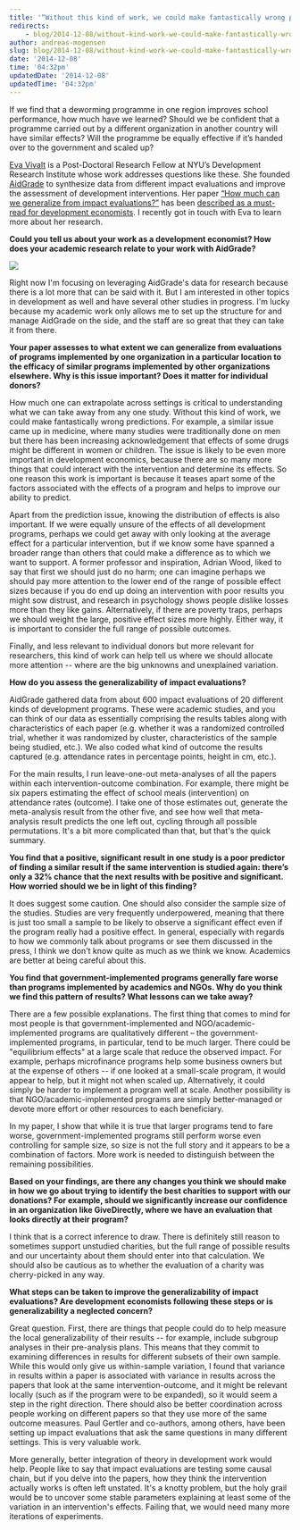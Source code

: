 ```yaml
---
title: '“Without this kind of work, we could make fantastically wrong predictions”: An Interview with Eva Vivalt'
redirects:
    - blog/2014-12-08/without-kind-work-we-could-make-fantastically-wrong-predictions-interview-eva-vivalt
author: andreas-mogensen
slug: blog/2014-12-08/without-kind-work-we-could-make-fantastically-wrong-predictions-interview-eva-vivalt
date: '2014-12-08'
time: '04:32pm'
updatedDate: '2014-12-08'
updatedTime: '04:32pm'
---
```

If we find that a deworming programme in one region improves school performance, how much have we learned? Should we be confident that a programme carried out by a different organization in another country will have similar effects? Will the programme be equally effective if it’s handed over to the government and scaled up?

[Eva Vivalt](http://evavivalt.com/) is a Post-Doctoral Research Fellow at NYU’s Development Research Institute whose work addresses questions like these. She founded [AidGrade](http://www.aidgrade.org/) to synthesize data from different impact evaluations and improve the assessment of development interventions. Her paper [“How much can we generalize from impact evaluations?”](http://evavivalt.com/wp-content/uploads/2014/10/Vivalt-JMP-10.28.14.pdf) has been [described as a must-read for development economists](http://marginalrevolution.com/marginalrevolution/2014/10/everyone-in-development-economics-should-read-this-paper.html). I recently got in touch with Eva to learn more about her research.

**Could you tell us about your work as a development economist? How does your academic research relate to your work with AidGrade?**

![](/images/uploads/vivalt.jpg)

Right now I'm focusing on leveraging AidGrade's data for research because there is a lot more that can be said with it. But I am interested in other topics in development as well and have several other studies in progress. I'm lucky because my academic work only allows me to set up the structure for and manage AidGrade on the side, and the staff are so great that they can take it from there.

**Your paper assesses to what extent we can generalize from evaluations of programs implemented by one organization in a particular location to the efficacy of similar programs implemented by other organizations elsewhere. Why is this issue important? Does it matter for individual donors?**

How much one can extrapolate across settings is critical to understanding what we can take away from any one study. Without this kind of work, we could make fantastically wrong predictions. For example, a similar issue came up in medicine, where many studies were traditionally done on men but there has been increasing acknowledgement that effects of some drugs might be different in women or children. The issue is likely to be even more important in development economics, because there are so many more things that could interact with the intervention and determine its effects. So one reason this work is important is because it teases apart some of the factors associated with the effects of a program and helps to improve our ability to predict.

Apart from the prediction issue, knowing the distribution of effects is also important. If we were equally unsure of the effects of all development programs, perhaps we could get away with only looking at the average effect for a particular intervention, but if we know some have spanned a broader range than others that could make a difference as to which we want to support. A former professor and inspiration, Adrian Wood, liked to say that first we should just do no harm; one can imagine perhaps we should pay more attention to the lower end of the range of possible effect sizes because if you do end up doing an intervention with poor results you might sow distrust, and research in psychology shows people dislike losses more than they like gains. Alternatively, if there are poverty traps, perhaps we should weight the large, positive effect sizes more highly. Either way, it is important to consider the full range of possible outcomes.

Finally, and less relevant to individual donors but more relevant for researchers, this kind of work can help tell us where we should allocate more attention -- where are the big unknowns and unexplained variation.

**How do you assess the generalizability of impact evaluations?**

AidGrade gathered data from about 600 impact evaluations of 20 different kinds of development programs. These were academic studies, and you can think of our data as essentially comprising the results tables along with characteristics of each paper (e.g. whether it was a randomized controlled trial, whether it was randomized by cluster, characteristics of the sample being studied, etc.). We also coded what kind of outcome the results captured (e.g. attendance rates in percentage points, height in cm, etc.).

For the main results, I run leave-one-out meta-analyses of all the papers within each intervention-outcome combination. For example, there might be six papers estimating the effect of school meals (intervention) on attendance rates (outcome). I take one of those estimates out, generate the meta-analysis result from the other five, and see how well that meta-analysis result predicts the one left out, cycling through all possible permutations. It's a bit more complicated than that, but that's the quick summary.

**You find that a positive, significant result in one study is a poor predictor of finding a similar result if the same intervention is studied again: there’s only a 32% chance that the next results with be positive and significant. How worried should we be in light of this finding?**

It does suggest some caution. One should also consider the sample size of the studies. Studies are very frequently underpowered, meaning that there is just too small a sample to be likely to observe a significant effect even if the program really had a positive effect. In general, especially with regards to how we commonly talk about programs or see them discussed in the press, I think we don't know quite as much as we think we know. Academics are better at being careful about this.

**You find that government-implemented programs generally fare worse than programs implemented by academics and NGOs. Why do you think we find this pattern of results? What lessons can we take away?**

There are a few possible explanations. The first thing that comes to mind for most people is that government-implemented and NGO/academic-implemented programs are qualitatively different – the government-implemented programs, in particular, tend to be much larger. There could be "equilibrium effects" at a large scale that reduce the observed impact. For example, perhaps microfinance programs help some business owners but at the expense of others -- if one looked at a small-scale program, it would appear to help, but it might not when scaled up. Alternatively, it could simply be harder to implement a program well at scale. Another possibility is that NGO/academic-implemented programs are simply better-managed or devote more effort or other resources to each beneficiary.

In my paper, I show that while it is true that larger programs tend to fare worse, government-implemented programs still perform worse even controlling for sample size, so size is not the full story and it appears to be a combination of factors. More work is needed to distinguish between the remaining possibilities.

**Based on your findings, are there any changes you think we should make in how we go about trying to identify the best charities to support with our donations? For example, should we significantly increase our confidence in an organization like GiveDirectly, where we have an evaluation that looks directly at their program?**

I think that is a correct inference to draw. There is definitely still reason to sometimes support unstudied charities, but the full range of possible results and our uncertainty about them should enter into that calculation. We should also be cautious as to whether the evaluation of a charity was cherry-picked in any way.

**What steps can be taken to improve the generalizability of impact evaluations? Are development economists following these steps or is generalizability a neglected concern?**

Great question. First, there are things that people could do to help measure the local generalizability of their results -- for example, include subgroup analyses in their pre-analysis plans. This means that they commit to examining differences in results for different subsets of their own sample. While this would only give us within-sample variation, I found that variance in results within a paper is associated with variance in results across the papers that look at the same intervention-outcome, and it might be relevant locally (such as if the program were to be expanded), so it would seem a step in the right direction. There should also be better coordination across people working on different papers so that they use more of the same outcome measures. Paul Gertler and co-authors, among others, have been setting up impact evaluations that ask the same questions in many different settings. This is very valuable work.

More generally, better integration of theory in development work would help. People like to say that impact evaluations are testing some causal chain, but if you delve into the papers, how they think the intervention actually works is often left unstated. It's a knotty problem, but the holy grail would be to uncover some stable parameters explaining at least some of the variation in an intervention's effects. Failing that, we would need many more iterations of experiments.
